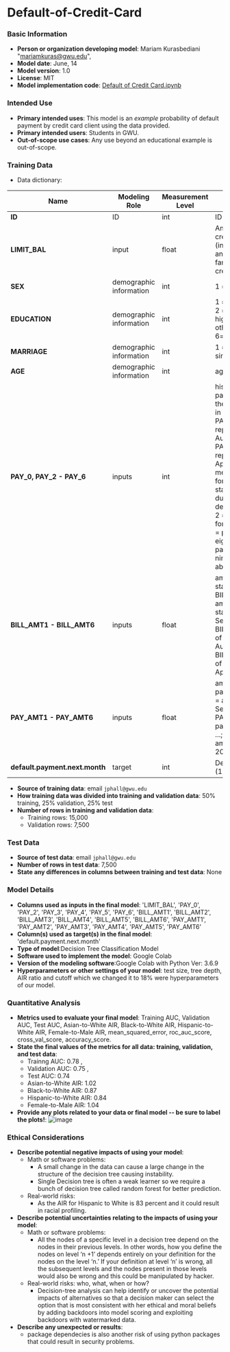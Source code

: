 # Default-of-Credit-Card

### Basic Information

* **Person or organization developing model**: Mariam Kurasbediani "mariamkuras@gwu.edu", 
* **Model date**: June, 14
* **Model version**: 1.0
* **License**: MIT
* **Model implementation code**: [Default of Credit Card.ipynb](https://colab.research.google.com/drive/1V9uMhYVF59HG2kkALk6CiVDZaeBb6g1x#scrollTo=air3B951llKq)

### Intended Use
* **Primary intended uses**: This model is an *example* probability of default payment by credit card client using the data provided.
* **Primary intended users**: Students in GWU.
* **Out-of-scope use cases**: Any use beyond an educational example is out-of-scope.

### Training Data

* Data dictionary: 

| Name | Modeling Role | Measurement Level| Description|
| ---- | ------------- | ---------------- | ---------- |
|**ID**| ID | int | ID of each client |
| **LIMIT_BAL** | input | float | Amount of given credit in NT dollars (includes individual and family/supplementary credit |
| **SEX** | demographic information | int | 1 = male; 2 = female
| **EDUCATION** | demographic information | int | 1 = graduate school; 2 = university; 3 = high school; 4 = others; 5=unknown, 6=unknown |
| **MARRIAGE** | demographic information | int | 1 = married; 2 = single; 3 = others |
| **AGE** | demographic information | int | age in years |
| **PAY_0, PAY_2 - PAY_6** | inputs | int | history of past payment; PAY_0 = the repayment status in September, 2005; PAY_2 = the repayment status in August, 2005; ...; PAY_6 = the repayment status in April, 2005. The measurement scale for the repayment status is: -1 = pay duly; 1 = payment delay for one month; 2 = payment delay for two months; ...; 8 = payment delay for eight months; 9 = payment delay for nine months and above |
| **BILL_AMT1 - BILL_AMT6** | inputs | float | amount of bill statement; BILL_AMNT1 = amount of bill statement in September, 2005; BILL_AMT2 = amount of bill statement in August, 2005; ...; BILL_AMT6 = amount of bill statement in April, 2005 |
| **PAY_AMT1 - PAY_AMT6** | inputs | float | amount of previous payment; PAY_AMT1 = amount paid in September, 2005; PAY_AMT2 = amount paid in August, 2005; ...; PAY_AMT6 = amount paid in April, 2005 |
| **default.payment.next.month**| target | int | Default payment (1=yes, 0=no) |

* **Source of training data**: email `jphall@gwu.edu` 
* **How training data was divided into training and validation data**: 50% training, 25% validation, 25% test
* **Number of rows in training and validation data**:
  * Training rows: 15,000
  * Validation rows: 7,500

### Test Data
* **Source of test data**: email `jphall@gwu.edu`
* **Number of rows in test data**: 7,500
* **State any differences in columns between training and test data**: None


### Model Details
* **Columns used as inputs in the final model**: 'LIMIT_BAL', 'PAY_0', 'PAY_2', 'PAY_3', 'PAY_4', 'PAY_5', 'PAY_6', 'BILL_AMT1',
       'BILL_AMT2', 'BILL_AMT3', 'BILL_AMT4', 'BILL_AMT5', 'BILL_AMT6',
       'PAY_AMT1', 'PAY_AMT2', 'PAY_AMT3', 'PAY_AMT4', 'PAY_AMT5', 'PAY_AMT6'
* **Column(s) used as target(s) in the final model**: 'default.payment.next.month'
* **Type of model**:Decision Tree Classification Model
* **Software used to implement the model**: Google Colab 
* **Version of the modeling software**:Google Colab with Python Ver: 3.6.9
* **Hyperparameters or other settings of your model**: test size, tree depth, AIR ratio and cutoff which we changed it to 18% were hyperparameters of our model.

### Quantitative Analysis
* **Metrics used to evaluate your final model**: Training AUC, Validation AUC, Test AUC, Asian-to-White AIR, Black-to-White AIR, Hispanic-to-White AIR, Female-to-Male AIR, mean_squared_error, roc_auc_score, cross_val_score, accuracy_score.
* **State the final values of the metrics for all data: training, validation, and test data**: 
   * Trainng AUC: 0.78 ,
   * Validation AUC: 0.75 , 
   * Test AUC: 0.74
   * Asian-to-White AIR: 1.02
   * Black-to-White AIR: 0.87
   * Hispanic-to-White AIR: 0.84
   * Female-to-Male AIR: 1.04
* **Provide any plots related to your data or final model -- be sure to label the plots!**:
 ![image](https://user-images.githubusercontent.com/89197698/130970062-d6d5418c-f176-4534-8243-cbfc3c50aa3a.png)
### Ethical Considerations
* **Describe potential negative impacts of using your model**:
  * Math or software problems:
    * A small change in the data can cause a large change in the structure of the decision tree causing instability. 
    * Single Decision tree is often a weak learner so we require a bunch of decision tree called random forest for better prediction.
  * Real-world risks: 
    * As the AIR for Hispanic to White is 83 percent and it could result in racial profiling. 
* **Describe potential uncertainties relating to the impacts of using your model**:
  * Math or software problems:
    * All the nodes of a specific level in a decision tree depend on the nodes in their previous levels. In other words, how you define the nodes on level ‘n +1’ depends entirely on your definition for the nodes on the level ‘n.’ If your definition at level ‘n’ is wrong, all the subsequent levels and the nodes present in those levels would also be wrong and this could be manipulated by hacker.
  * Real-world risks: who, what, when or how?
    * Decision-tree analysis can help identify or uncover the potential impacts of alternatives so that a decision maker can select the option that is most consistent with her ethical and moral beliefs by adding backdoors into model scoring and exploiting backdoors with watermarked data.
* **Describe any unexpected or results**: 
    * package dependecies is also another risk of using python packages that could result in security problems.
   
